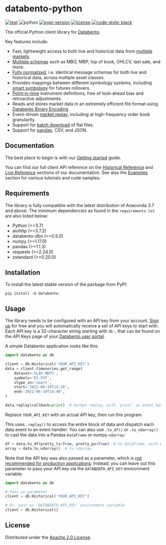 # databento-python

[![test](https://github.com/databento/databento-python/actions/workflows/test.yml/badge.svg?branch=dev)](https://github.com/databento/databento-python/actions/workflows/test.yml)
![python](https://img.shields.io/badge/python-3.7+-blue.svg)
[![pypi-version](https://img.shields.io/pypi/v/databento)](https://pypi.org/project/databento)
[![license](https://img.shields.io/github/license/databento/databento-python?color=blue)](./LICENSE)
[![code-style: black](https://img.shields.io/badge/code%20style-black-000000.svg)](https://github.com/psf/black)

The official Python client library for [Databento](https://databento.com).

Key features include:
- Fast, lightweight access to both live and historical data from [multiple markets](https://docs.databento.com/knowledge-base/new-users/venues-and-publishers?historical=python&live=python).
- [Multiple schemas](https://docs.databento.com/knowledge-base/new-users/market-data-schemas?historical=python&live=python) such as MBO, MBP, top of book, OHLCV, last sale, and more.
- [Fully normalized](https://docs.databento.com/knowledge-base/new-users/normalization?historical=python&live=python), i.e. identical message schemas for both live and historical data, across multiple asset classes.
- Provides mappings between different symbology systems, including [smart symbology](https://docs.databento.com/api-reference-historical/basics/symbology?historical=python&live=python) for futures rollovers.
- [Point-in-time]() instrument definitions, free of look-ahead bias and retroactive adjustments.
- Reads and stores market data in an extremely efficient file format using [Databento Binary Encoding](https://docs.databento.com/knowledge-base/new-users/dbn-encoding?historical=python&live=python).
- Event-driven [market replay](https://docs.databento.com/api-reference-historical/helpers/bento-replay?historical=python&live=python), including at high-frequency order book granularity.
- Support for [batch download](https://docs.databento.com/knowledge-base/new-users/stream-vs-batch?historical=python&live=python) of flat files.
- Support for [pandas](https://pandas.pydata.org/docs/), CSV, and JSON.

## Documentation
The best place to begin is with our [Getting started](https://docs.databento.com/getting-started?historical=python&live=python) guide.

You can find our full client API reference on the [Historical Reference](https://docs.databento.com/api-reference-historical?historical=python&live=python) and
[Live Reference](https://docs.databento.com/reference-live?historical=python&live=python) sections of our documentation. See also the
[Examples](https://docs.databento.com/examples?historical=python&live=python) section for various tutorials and code samples.

## Requirements
The library is fully compatible with the latest distribution of Anaconda 3.7 and above.
The minimum dependencies as found in the `requirements.txt` are also listed below:
- Python (>=3.7)
- aiohttp (>=3.7.2)
- databento-dbn (==0.5.0)
- numpy (>=1.17.0)
- pandas (>=1.1.3)
- requests (>=2.24.0)
- zstandard (>=0.20.0)

## Installation
To install the latest stable version of the package from PyPI:

    pip install -U databento

## Usage
The library needs to be configured with an API key from your account.
[Sign up](https://databento.com/signup) for free and you will automatically
receive a set of API keys to start with. Each API key is a 32-character
string starting with `db-`, that can be found on the API Keys page of your [Databento user portal](https://databento.com/platform/keys).

A simple Databento application looks like this:

```python
import databento as db

client = db.Historical('YOUR_API_KEY')
data = client.timeseries.get_range(
    dataset='GLBX.MDP3',
    symbols='ES.FUT',
    stype_in='smart',
    start='2022-06-10T14:30',
    end='2022-06-10T14:40',
)

data.replay(callback=print)  # market replay, with `print` as event handler
```

Replace `YOUR_API_KEY` with an actual API key, then run this program.

This uses `.replay()` to access the entire block of data
and dispatch each data event to an event handler. You can also use
`.to_df()` or `.to_ndarray()` to cast the data into a Pandas `DataFrame` or numpy `ndarray`:

```python
df = data.to_df(pretty_ts=True, pretty_px=True)  # to DataFrame, with pretty formatting
array = data.to_ndarray()  # to ndarray
```

Note that the API key was also passed as a parameter, which is
[not recommended for production applications](https://docs.databento.com/knowledge-base/new-users/security-managing-api-keys?historical=python&live=python).
Instead, you can leave out this parameter to pass your API key via the `DATABENTO_API_KEY` environment variable:

```python
import databento as db

# Pass as parameter
client = db.Historical('YOUR_API_KEY')

# Or, pass as `DATABENTO_API_KEY` environment variable
client = db.Historical()
```

## License
Distributed under the [Apache 2.0 License](https://www.apache.org/licenses/LICENSE-2.0.html).
